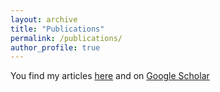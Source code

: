 ```yaml
---
layout: archive
title: "Publications"
permalink: /publications/
author_profile: true
---
```


You find my articles [here](http://ixa.si.ehu.es/node/1394/88?language=en) and on [Google Scholar](https://scholar.google.com/citations?hl=en&user=nieh6tUAAAAJ&view_op=list_works&sortby=pubdate)
